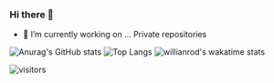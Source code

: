 ### Hi there 👋
- 🔭 I’m currently working on ... Private repositories

![Anurag's GitHub stats](https://github-readme-stats.vercel.app/api?username=AMBULATUR&count_private=true&show_icons=true&theme=cobalt) ![Top Langs](https://github-readme-stats.vercel.app/api/top-langs/?username=AMBULATUR&layout=compact&theme=cobalt)
![willianrod's wakatime stats](https://github-readme-stats.vercel.app/api/wakatime?username=AMBULATUR)

![visitors](https://page-views.glitch.me/badge?page_id=page.id)


